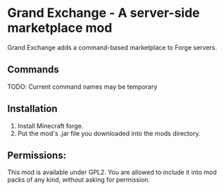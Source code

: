 # Grand Exchange - A server-side marketplace mod

Grand Exchange adds a command-based marketplace to Forge servers.

## Commands
TODO: Current command names may be temporary

## Installation
1. Install Minecraft forge.
2. Put the mod's .jar file you downloaded into the mods directory.

## Permissions:
This mod is available under GPL2.
You are allowed to include it into mod packs of any kind, without asking for permission.
